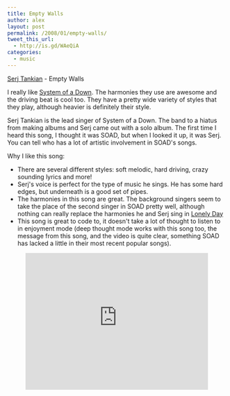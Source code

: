 ```yaml
---
title: Empty Walls
author: alex
layout: post
permalink: /2008/01/empty-walls/
tweet_this_url:
  - http://is.gd/WAeQiA
categories:
  - music
---
```

[Serj Tankian][1] - Empty Walls

I really like [System of a Down][2]. The harmonies they use are awesome and the driving beat is cool too. They have a pretty wide variety of styles that they play, although heavier is definitely their style.

Serj Tankian is the lead singer of System of a Down. The band to a hiatus from making albums and Serj came out with a solo album. The first time I heard this song, I thought it was SOAD, but when I looked it up, it was Serj. You can tell who has a lot of artistic involvement in SOAD's songs. 

Why I like this song:

  * There are several different styles: soft melodic, hard driving, crazy sounding lyrics and more!
  * Serj's voice is perfect for the type of music he sings. He has some hard edges, but underneath is a good set of pipes.
  * The harmonies in this song are great. The background singers seem to take the place of the second singer in SOAD pretty well, although nothing can really replace the harmonies he and Serj sing in [Lonely Day][3]
  * This song is great to code to, it doesn't take a lot of thought to listen to in enjoyment mode (deep thought mode works with this song too, the message from this song, and the video is quite clear, something SOAD has lacked a little in their most recent popular songs).

<center>
  <iframe width="420" height="315" src="https://www.youtube.com/embed/-CxKA1uETxE" frameborder="0" allowfullscreen></iframe>
</center>



 [1]: http://www.serjtankian.com/
 [2]: http://www.systemofadown.com/
 [3]: http://www.youtube.com/watch?v=l3wH7tYkyvM
